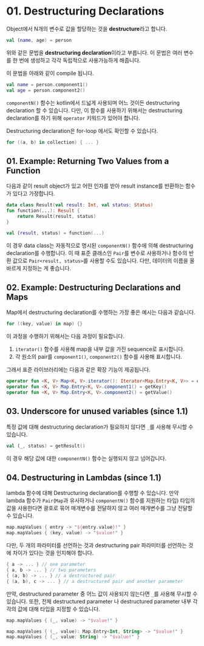 # 01. Destructuring Declarations

Object에서 N개의 변수로 값을 할당하는 것을 **destructure**라고 합니다.

```kotlin
val (name, age) = person
```

위와 같은 문법을 **destructuring declaration**이라고 부릅니다.
이 문법은 여러 변수를 한 번에 생성하고 각각 독립적으로 사용가능하게 해줍니다.

이 문법을 아래와 같이 compile 됩니다. 

```kotlin
val name = person.component1()
val age = person.component2()
```

`componentN()` 함수는 kotlin에서 드넓게 사용되며 어느 것이든 destructuring declaration 할 수 있습니다.
다만, 이 함수를 사용하기 위해서는 destructuring declaration를 하기 위해 `operator` 키워드가 있어야 합니다.

Destructuring declaration은 for-loop 에서도 확인할 수 있습니다.

```kotlin
for ((a, b) in collection) { ... }
```

## 01. Example: Returning Two Values from a Function

다음과 같이 result object가 있고 어떤 인자를 받아 result instance를 반환하는 함수가 있다고 가정합니다.

```kotlin
data class Result(val result: Int, val status: Status)
fun function(...): Result {
    return Result(result, status)
}

val (result, status) = function(...)
```

이 경우 data class는 자동적으로 명시된 `componentN()` 함수에 의해 destructuring declaration를 수행합니다.
이 때 표준 클래스인 `Pair`를 변수로 사용하거나 함수의 반환 값으로 `Pair<result, status>`를 사용할 수도 있습니다.
다만, 데이터의 이름을 올바르게 지정하는 게 좋습니다.

## 02. Example: Destructuring Declarations and Maps

Map에서 destructuring declaration를 수행하는 가장 좋은 예시는 다음과 같습니다.

```kotlin
for ((key, value) in map) {}
```

이 과정을 수행하기 위해서는 다음 과정이 필요합니다.

1. `iterator()` 함수를 사용해 map을 내부 값을 가진 sequence로 표시합니다.
2. 각 원소의 pair를 `component1()`, `component2()` 함수를 사용해 표시합니다.

그래서 표준 라이브러리에는 다음과 같은 확장 기능이 제공됩니다.

```kotlin
operator fun <K, V> Map<K, V>.iterator(): Iterator<Map.Entry<K, V>> = entrySet().iterator()
operator fun <K, V> Map.Entry<K, V>.component1() = getKey()
operator fun <K, V> Map.Entry<K, V>.component2() = getValue()
```

## 03. Underscore for unused variables (since 1.1)

특정 값에 대해 destructuring declaration가 필요하지 않다면 `_`를 사용해 무시할 수 있습니다.

```kotlin
val (_, status) = getResult()
```

이 경우 해당 값에 대한 `componentN()` 함수는 실행되지 않고 넘어갑니다.

## 04. Destructuring in Lambdas (since 1.1)

lambda 함수에 대해 Destructuring declaration를 수행할 수 있습니다.
만약 lambda 함수가 `Pair`(`Map`과 유사하거나 `componentN()` 함수를 지원하는 타입) 타입의 값을 사용한다면 괄호로 묶어 매개변수를 전달하지 않고 여러 매개변수를 그냥 전달할 수 있습니다.

```kotlin
map.mapValues { entry -> "${entry.value}!" }
map.mapValues { (key, value) -> "$value!" }
```

다만, 두 개의 파라미터를 선언하는 것과 destructuring pair 파라미터를 선언하는 것에 차이가 있다는 것을 인지해야 합니다.

```kotlin
{ a -> ... } // one parameter
{ a, b -> ... } // two parameters
{ (a, b) -> ... } // a destructured pair
{ (a, b), c -> ... } // a destructured pair and another parameter
```

만약, destructured parameter 중 어느 값이 사용되지 않는다면 `_`를 사용해 무시할 수 있습니다.
또한, 전체 destructured parameter 나 destructured parameter 내부 각각의 값에 대해 타입을 지정할 수 있습니다.

```kotlin
map.mapValues { (_, value) -> "$value!" }

map.mapValues { (_, value): Map.Entry<Int, String> -> "$value!" }
map.mapValues { (_, value: String) -> "$value!" }
```
